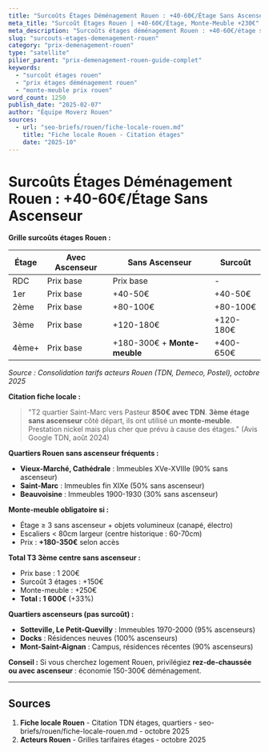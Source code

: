 ```yaml
---
title: "Surcoûts Étages Déménagement Rouen : +40-60€/Étage Sans Ascenseur"
meta_title: "Surcoût Étages Rouen | +40-60€/Étage, Monte-Meuble +230€"
meta_description: "Surcoûts étages déménagement Rouen : +40-60€/étage sans ascenseur, monte-meuble +230-350€ si > 3ème. Citation TDN 850€ T2 (3ème + monte-meuble)."
slug: "surcouts-etages-demenagement-rouen"
category: "prix-demenagement-rouen"
type: "satellite"
pilier_parent: "prix-demenagement-rouen-guide-complet"
keywords:
  - "surcoût étages rouen"
  - "prix étages déménagement rouen"
  - "monte-meuble prix rouen"
word_count: 1250
publish_date: "2025-02-07"
author: "Équipe Moverz Rouen"
sources:
  - url: "seo-briefs/rouen/fiche-locale-rouen.md"
    title: "Fiche locale Rouen - Citation étages"
    date: "2025-10"
---
```


# Surcoûts Étages Déménagement Rouen : +40-60€/Étage Sans Ascenseur

**Grille surcoûts étages Rouen :**

| Étage | Avec Ascenseur | Sans Ascenseur | Surcoût |
|-------|----------------|----------------|---------|
| RDC | Prix base | Prix base | - |
| 1er | Prix base | +40-50€ | +40-50€ |
| 2ème | Prix base | +80-100€ | +80-100€ |
| 3ème | Prix base | +120-180€ | +120-180€ |
| 4ème+ | Prix base | +180-300€ + **Monte-meuble** | +400-650€ |

*Source : Consolidation tarifs acteurs Rouen (TDN, Demeco, Postel), octobre 2025*

**Citation fiche locale :**  
> "T2 quartier Saint-Marc vers Pasteur **850€ avec TDN**. **3ème étage sans ascenseur** côté départ, ils ont utilisé un **monte-meuble**. Prestation nickel mais plus cher que prévu à cause des étages." (Avis Google TDN, août 2024)

**Quartiers Rouen sans ascenseur fréquents :**
- **Vieux-Marché, Cathédrale** : Immeubles XVe-XVIIIe (90% sans ascenseur)
- **Saint-Marc** : Immeubles fin XIXe (50% sans ascenseur)
- **Beauvoisine** : Immeubles 1900-1930 (30% sans ascenseur)

**Monte-meuble obligatoire si :**
- Étage ≥ 3 sans ascenseur + objets volumineux (canapé, électro)
- Escaliers < 80cm largeur (centre historique : 60-70cm)
- Prix : **+180-350€** selon accès

**Total T3 3ème centre sans ascenseur :**
- Prix base : 1 200€
- Surcoût 3 étages : +150€
- Monte-meuble : +250€
- **Total : 1 600€** (+33%)

**Quartiers ascenseurs (pas surcoût) :**
- **Sotteville, Le Petit-Quevilly** : Immeubles 1970-2000 (95% ascenseurs)
- **Docks** : Résidences neuves (100% ascenseurs)
- **Mont-Saint-Aignan** : Campus, résidences récentes (90% ascenseurs)

**Conseil :** Si vous cherchez logement Rouen, privilégiez **rez-de-chaussée ou avec ascenseur** : économie 150-300€ déménagement.

---

## Sources

1. **Fiche locale Rouen** - Citation TDN étages, quartiers - seo-briefs/rouen/fiche-locale-rouen.md - octobre 2025
2. **Acteurs Rouen** - Grilles tarifaires étages - octobre 2025


